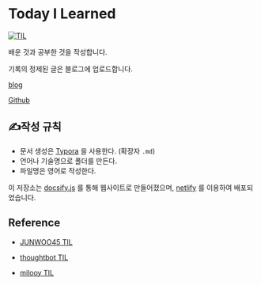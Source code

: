 # Today I Learned

<p><a href="https://hyunjung-til.netlify.com"><img src="https://img.shields.io/badge/Site-https%3A%2F%2Fhyunjung--til.netlify.com-blue" alt="TIL" /></a>

배운 것과 공부한 것을 작성합니다.

기록의 정제된 글은 블로그에 업로드합니다.

[blog](https://hyunjunglee-dev.github.io/)

[Github](https://github.com/HyunjungLee-dev)

## :writing_hand:작성 규칙

- 문서 생성은 [Typora](https://www.typora.io/) 을 사용한다. (확장자 `.md`)
- 언어나 기술명으로 폴더를 만든다. 
- 파일명은 영어로 작성한다.

이 저장소는 [docsify.js](https://docsify.js.org/#/) 를 통해 웹사이트로 만들어졌으며, [netlify](https://www.netlify.com/) 를 이용하여 배포되었습니다.

## Reference

- [JUNWOO45 TIL ](https://github.com/JUNWOO45/TIL)

- [thoughtbot TIL](https://github.com/thoughtbot/til)
- [milooy TIL](https://github.com/milooy/TIL)

